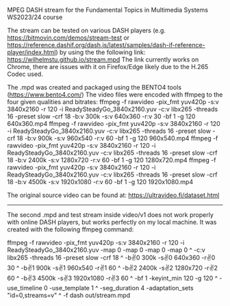 MPEG DASH stream for the Fundamental Topics in Multimedia Systems WS2023/24 course

The stream can be tested on various DASH  players (e.g. https://bitmovin.com/demos/stream-test or https://reference.dashif.org/dash.js/latest/samples/dash-if-reference-player/index.html) by using the the following link: https://wilhelmstu.github.io/stream.mpd 
The link currently works on Chrome, there are issues with it on Firefox/Edge likely due to the H.265 Codec used.

The .mpd was created and packaged using the BENTO4 tools (https://www.bento4.com/)
The video files were encoded with ffmpeg to the four given qualities and bitrates:
ffmpeg -f rawvideo -pix_fmt yuv420p -s:v 3840x2160 -r 120 -i ReadySteadyGo_3840x2160.yuv -c:v libx265 -threads 16 -preset slow -crf 18 -b:v 300k -s:v 640x360 -r:v 30 -bf 1 -g 120 640x360.mp4
ffmpeg -f rawvideo -pix_fmt yuv420p -s:v 3840x2160 -r 120 -i ReadySteadyGo_3840x2160.yuv -c:v libx265 -threads 16 -preset slow -crf 18 -b:v 900k -s:v 960x540 -r:v 60 -bf 1 -g 120 960x540.mp4
ffmpeg -f rawvideo -pix_fmt yuv420p -s:v 3840x2160 -r 120 -i ReadySteadyGo_3840x2160.yuv -c:v libx265 -threads 16 -preset slow -crf 18 -b:v 2400k -s:v 1280x720 -r:v 60 -bf 1 -g 120 1280x720.mp4
ffmpeg -f rawvideo -pix_fmt yuv420p -s:v 3840x2160 -r 120 -i ReadySteadyGo_3840x2160.yuv -c:v libx265 -threads 16 -preset slow -crf 18 -b:v 4500k -s:v 1920x1080 -r:v 60 -bf 1 -g 120 1920x1080.mp4

The original source video can be found at: https://ultravideo.fi/dataset.html

---
The second .mpd and test stream inside video/v1 does not work properly with online DASH players, but works perfectly on my local machine.
It was created with the following ffmpeg command:

ffmpeg -f rawvideo -pix_fmt yuv420p -s:v 3840x2160 -r 120 -i ReadySteadyGo_3840x2160.yuv -map 0 -map 0 -map 0 -map 0 ^
-c:v libx265 -threads 16 -preset slow -crf 18 ^
-b:v:0 300k -s:v:0 640x360 -r:v:0 30 ^
-b:v:1 900k -s:v:1 960x540 -r:v:1 60 ^
-b:v:2 2400k -s:v:2 1280x720 -r:v:2 60 ^
-b:v:3 4500k -s:v:3 1920x1080 -r:v:3 60 ^
-bf 1 -keyint_min 120 -g 120 ^
-use_timeline 0 -use_template 1 ^
-seg_duration 4 -adaptation_sets "id=0,streams=v" ^
-f dash out/stream.mpd